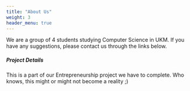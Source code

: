 ```yaml
---
title: "About Us"
weight: 3
header_menu: true
---
```


We are a group of 4 students studying Computer Science in UKM. If you have any suggestions, please contact us through the links below.

##### Project Details

This is a part of our Entrepreneurship project we have to complete. Who knows, this might or might not become a reality ;)
